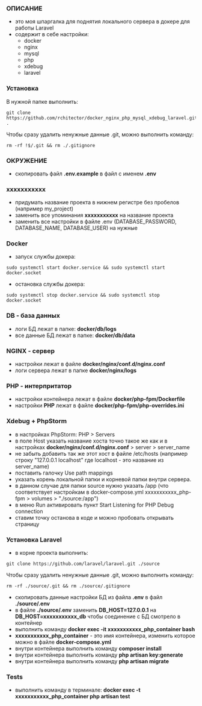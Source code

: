 ### ОПИСАНИЕ
- это моя шпаргалка для поднятия локального сервера в докере для работы Laravel
- содержит в себе настройки:
  - docker
  - nginx
  - mysql
  - php
  - xdebug
  - laravel

### Установка
В нужной папке выполнить:
```
git clone https://github.com/rchitector/docker_nginx_php_mysql_xdebug_laravel.git .
```
Чтобы сразу удалить ненужные данные .git, можно выполнить команду:
```
rm -rf !$/.git && rm ./.gitignore
```

### ОКРУЖЕНИЕ
- скопировать файл **.env.example** в файл с именем **.env**

### xxxxxxxxxxx
- придумать название проекта в нижнем регистре без пробелов (например my_project)
- заменить все упоминания **xxxxxxxxxxx** на название проекта
- заменить все настройки в файле .env (DATABASE_PASSWORD, DATABASE_NAME, DATABASE_USER) на нужные

### Docker
- запуск службы докера:
```
sudo systemctl start docker.service && sudo systemctl start docker.socket
```
- остановка службы докера:
```
sudo systemctl stop docker.service && sudo systemctl stop docker.socket
```

### DB - база данных
- логи БД лежат в папке: **docker/db/logs**
- все данные БД лежат в папке: **docker/db/data**

### NGINX - сервер
- настройки лежат в файле **docker/nginx/conf.d/nginx.conf**
- логи сервера лежат в папке **docker/nginx/logs**

### PHP - интерпритатор
- настройки контейнера лежат в файле **docker/php-fpm/Dockerfile**
- настройки **PHP** лежат в файле **docker/php-fpm/php-overrides.ini**

### Xdebug + PhpStorm
- в настройках PhpStorm: PHP > Servers
- в поле Host указать название хоста точно такое же как и в настройках **docker/nginx/conf.d/nginx.conf** > server > server_name
- не забыть добавить так же этот хост в файле /etc/hosts (например строку "127.0.0.1 localhost" где localhost - это название из server_name)
- поставить галочку Use path mappings
- указать корень локальной папки и корневой папки внутри сервера.
- в данном случае для папки source нужно указать /app (что соответствует настройкам в docker-compose.yml xxxxxxxxxxx_php-fpm > volumes > "./source:/app")
- в меню Run активировать пункт Start Listening for PHP Debug connection
- ставим точку останова в коде и можно пробовать открывать страницу
<!-- вот тут урок https://www.youtube.com/watch?v=7YuYxbYd3P0 -->

### Установка Laravel
- в корне проекта выполнить:
```
git clone https://github.com/laravel/laravel.git ./source
```
Чтобы сразу удалить ненужные данные .git, можно выполнить команду:
```
rm -rf ./source/.git && rm ./source/.gitignore
```

- скопировать данные настройки БД из файла **.env** в файл **./source/.env**
- в файле **./source/.env** заменить **DB_HOST=127.0.0.1** на **DB_HOST=xxxxxxxxxxx_db** чтобы соединение с БД смотрело в контейнер
- выполнить команду **docker exec -it xxxxxxxxxxx_php_container bash**
- **xxxxxxxxxxx_php_container** - это имя контейнера, изменить которое можно в файле **docker-compose.yml**
- внутри контейнера выполнить команду **composer install**
- внутри контейнера выполнить команду **php artisan key:generate**
- внутри контейнера выполнить команду **php artisan migrate**

### Tests
- выполнить команду в терминале: **docker exec -t  xxxxxxxxxxx_php_container php artisan test**